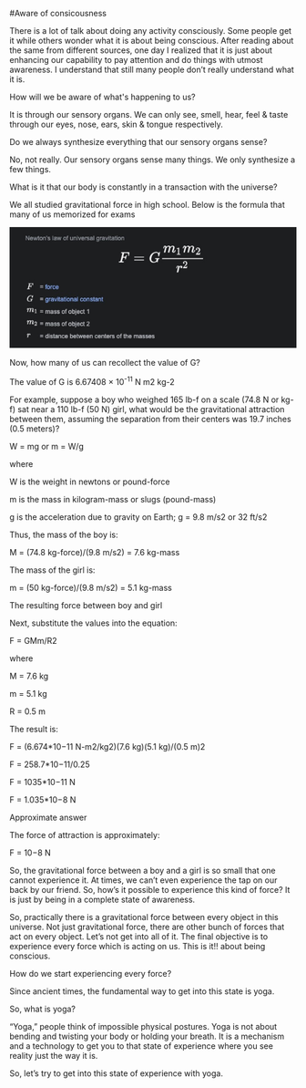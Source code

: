 #Aware of consicousness

There is a lot of talk about doing any activity consciously. Some people get it while others wonder what it is about being conscious. After reading about the same from different sources, one day I realized that it is just about enhancing our capability to pay attention and do things with utmost awareness. I understand that still many people don’t really understand what it is. 


How will we be aware of what's happening to us?

It is through our sensory organs. We can only see, smell, hear, feel & taste through our eyes, nose, ears, skin & tongue respectively. 


Do we always synthesize everything that our sensory organs sense?

No, not really. Our sensory organs sense many things. We only synthesize a few things.


What is it that our body is constantly in a transaction with the universe?

We all studied gravitational force in high school. Below is the formula that many of us memorized for exams


![Gravitational force formula](https://github.com/shreeharinw/blog-posts/blob/main/gf.jpg)



Now, how many of us can recollect the value of G? 


The value of G is 6.67408 × 10<sup>-11</sup> N m2 kg-2


For example, suppose a boy who weighed 165 lb-f on a scale (74.8 N or kg-f) sat near a 110 lb-f (50 N) girl, what would be the gravitational attraction between them, assuming the separation from their centers was 19.7 inches (0.5 meters)?


W = mg or m = W/g

where

W is the weight in newtons or pound-force

m is the mass in kilogram-mass or slugs (pound-mass)

g is the acceleration due to gravity on Earth; g = 9.8 m/s2 or 32 ft/s2

Thus, the mass of the boy is:

M = (74.8 kg-force)/(9.8 m/s2) = 7.6 kg-mass

The mass of the girl is:

m = (50 kg-force)/(9.8 m/s2) = 5.1 kg-mass

The resulting force between boy and girl

Next, substitute the values into the equation:

F = GMm/R2

where

M = 7.6 kg

m = 5.1 kg

R = 0.5 m

The result is:

F = (6.674*10−11 N-m2/kg2)(7.6 kg)(5.1 kg)/(0.5 m)2

F = 258.7*10−11/0.25

F = 1035*10−11 N

F = 1.035*10−8 N

Approximate answer

The force of attraction is approximately:

F = 10−8 N


So, the gravitational force between a boy and a girl is so small that one cannot experience it. At times, we can’t even experience the tap on our back by our friend. So, how’s it possible to experience this kind of force? It is just by being in a complete state of awareness.


So, practically there is a gravitational force between every object in this universe. Not just gravitational force, there are other bunch of forces that act on every object. Let’s not get into all of it. The final objective is to experience every force which is acting on us. This is it!! about being conscious. 


How do we start experiencing every force?

Since ancient times, the fundamental way to get into this state is yoga. 


So, what is yoga?

“Yoga,” people think of impossible physical postures. Yoga is not about bending and twisting your body or holding your breath. It is a mechanism and a technology to get you to that state of experience where you see reality just the way it is.


So, let’s try to get into this state of experience with yoga. 

